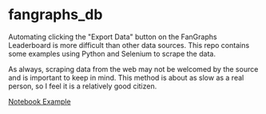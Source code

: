 # fangraphs_db

Automating clicking the "Export Data" button on the FanGraphs Leaderboard is more difficult than other data sources. This repo contains some examples using Python and Selenium to scrape the data. 

As always, scraping data from the web may not be welcomed by the source and is important to keep in mind. This method is about as slow as a real person, so I feel it is a relatively good citizen.

[Notebook Example](FanGraphs%20Data%20Example.ipynb)
